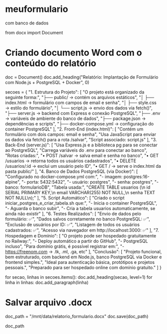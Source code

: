 # meuformulario
com banco de dados

from docx import Document

# Criando documento Word com o conteúdo do relatório
doc = Document()
doc.add_heading("Relatório: Implantação de Formulário com Node.js + PostgreSQL + Docker", 0)

secoes = {
    "1. Estrutura do Projeto": [
        "O projeto está organizado da seguinte forma:",
        "├── public/              → contém os arquivos estáticos",
        "│   ├── index.html       → formulário com campos de email e senha",
        "│   ├── style.css        → estilo do formulário",
        "│   └── script.js        → envio dos dados via fetch()",
        "├── server.js            → backend com Express e conexão PostgreSQL",
        "├── .env                 → variáveis de ambiente do banco de dados",
        "├── package.json         → dependências e scripts",
        "├── docker-compose.yml   → configuração do container PostgreSQL"
    ],
    "2. Front-End (index.html)": [
        "Contém um formulário com dois campos: email e senha",
        "Usa JavaScript para enviar os dados via fetch() para a rota /salvar",
        "Script associado: script.js"
    ],
    "3. Back-End (server.js)": [
        "Usa Express.js e a biblioteca pg para se conectar ao PostgreSQL",
        "Carrega variáveis do .env para conectar ao banco",
        "Rotas criadas:",
        "• POST /salvar → salva email e senha no banco",
        "• GET /usuarios → retorna todos os usuários cadastrados",
        "• DELETE /usuarios/:id → exclui um usuário pelo ID",
        "• GET / → serve o index.html da pasta public/"
    ],
    "4. Banco de Dados PostgreSQL (via Docker)": [
        "Configurado no docker-compose.yml com:",
        "- imagem: postgres:16-alpine",
        "- porta: 5432:5432",
        "- usuário: postgres",
        "- senha: postgres",
        "- banco: formularioDB",
        "Tabela usada:",
        "CREATE TABLE usuarios (\n  id SERIAL PRIMARY KEY,\n  email VARCHAR(255) NOT NULL,\n  senha TEXT NOT NULL\n);"
    ],
    "5. Script Automático": [
        "Criado o script iniciar_postgres_e_criar_tabela.sh que:",
        "- Inicia o container PostgreSQL",
        "- Aguarda o banco subir",
        "- Cria a tabela usuarios automaticamente, se ainda não existir"
    ],
    "6. Testes Realizados": [
        "Envio de dados pelo formulário: ✅",
        "Dados salvos corretamente no banco PostgreSQL: ✅",
        "Exclusão de usuários por ID: ✅",
        "Listagem de todos os usuários cadastrados: ✅",
        "Acesso via navegador em http://localhost:3000: ✅"
    ],
    "7. Hospedagem e Domínio": [
        "O projeto pode ser hospedado gratuitamente no Railway:",
        "- Deploy automático a partir do GitHub",
        "- PostgreSQL incluso",
        "Para domínio grátis, é possível registrar em:",
        "- https://freenom.com → .tk, .ml, .ga, etc"
    ],
    "Conclusão": [
        "Projeto funcional, bem estruturado, com backend em Node.js, banco PostgreSQL via Docker e frontend simples.",
        "Ideal para autenticação básica, protótipos e projetos pessoais.",
        "Preparado para ser hospedado online com domínio gratuito."
    ]
}

for secao, linhas in secoes.items():
    doc.add_heading(secao, level=1)
    for linha in linhas:
        doc.add_paragraph(linha)

# Salvar arquivo .docx
doc_path = "/mnt/data/relatorio_formulario.docx"
doc.save(doc_path)

doc_path

